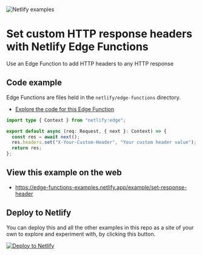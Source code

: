 ![Netlify examples](https://user-images.githubusercontent.com/5865/159468750-df1c2783-39b2-40da-9c0f-971f72a7ea3f.png)

# Set custom HTTP response headers with Netlify Edge Functions

Use an Edge Function to add HTTP headers to any HTTP response

## Code example

Edge Functions are files held in the `netlify/edge-functions` directory.

- [Explore the code for this Edge Function](../../netlify/edge-functions/set-response-header.ts)

```ts
import type { Context } from "netlify:edge";

export default async (req: Request, { next }: Context) => {
  const res = await next();
  res.headers.set("X-Your-Custom-Header", "Your custom header value");
  return res;
};
```

## View this example on the web

- https://edge-functions-examples.netlify.app/example/set-response-header

## Deploy to Netlify

You can deploy this and all the other examples in this repo as a site of your own to explore and experiment with, by
clicking this button.

[![Deploy to Netlify](https://www.netlify.com/img/deploy/button.svg)](https://app.netlify.com/start/deploy?repository=https://github.com/netlify/edge-functions-examples)

